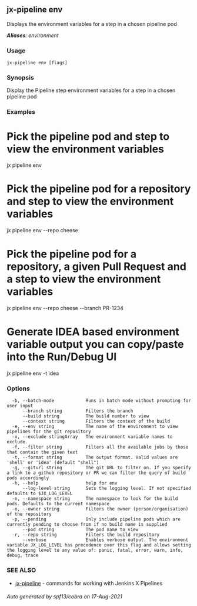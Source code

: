 ## jx-pipeline env

Displays the environment variables for a step in a chosen pipeline pod

***Aliases**: environment*

### Usage

```
jx-pipeline env [flags]
```

### Synopsis

Display the Pipeline step environment variables for a step in a chosen pipeline pod

### Examples

  # Pick the pipeline pod and step to view the environment variables
  jx pipeline env
  
  # Pick the pipeline pod for a repository and step to view the environment variables
  jx pipeline env --repo cheese
  
  # Pick the pipeline pod for a repository, a given Pull Request and a step to view the environment variables
  jx pipeline env --repo cheese --branch PR-1234
  
  # Generate IDEA based environment variable output you can copy/paste into the Run/Debug UI
  jx pipeline env -t idea

### Options

```
  -b, --batch-mode            Runs in batch mode without prompting for user input
      --branch string         Filters the branch
      --build string          The build number to view
      --context string        Filters the context of the build
  -e, --env string            The name of the environment to view pipelines for the git repository
  -x, --exclude stringArray   The environment variable names to exclude.
  -f, --filter string         Filters all the available jobs by those that contain the given text
  -t, --format string         The output format. Valid values are 'shell' or 'idea' (default "shell")
  -g, --giturl string         The git URL to filter on. If you specify a link to a github repository or PR we can filter the query of build pods accordingly
  -h, --help                  help for env
      --log-level string      Sets the logging level. If not specified defaults to $JX_LOG_LEVEL
  -n, --namespace string      The namespace to look for the build pods. Defaults to the current namespace
  -o, --owner string          Filters the owner (person/organisation) of the repository
  -p, --pending               Only include pipeline pods which are currently pending to choose from if no build name is supplied
      --pod string            The pod name to view
  -r, --repo string           Filters the build repository
      --verbose               Enables verbose output. The environment variable JX_LOG_LEVEL has precedence over this flag and allows setting the logging level to any value of: panic, fatal, error, warn, info, debug, trace
```

### SEE ALSO

* [jx-pipeline](jx-pipeline.md)	 - commands for working with Jenkins X Pipelines

###### Auto generated by spf13/cobra on 17-Aug-2021
